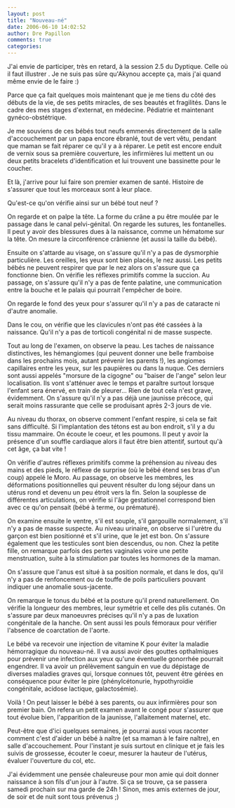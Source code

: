 ```yaml
---
layout: post
title: "Nouveau-né"
date: 2006-06-10 14:02:52
author: Dre Papillon
comments: true
categories: 
---
```



J'ai envie de participer, très en retard, à la session 2.5 du Dyptique.  Celle où il faut illustrer .  Je ne suis pas sûre qu'Akynou accepte ça, mais j'ai quand même envie de le faire :)

Parce que ça fait quelques mois maintenant que je me tiens du côté des débuts de la vie, de ses petits miracles, de ses beautés et fragilités.  Dans le cadre des mes stages d'externat, en médecine.  Pédiatrie et maintenant gynéco-obstétrique.

Je me souviens de ces bébés tout neufs emmenés directement de la salle d'accouchement par un papa encore ébranlé, tout de vert vêtu, pendant que maman se fait réparer ce qu'il y a à réparer.  Le petit est encore enduit de vernix sous sa première couverture, les infirmières lui mettent un ou deux petits bracelets d'identification et lui trouvent une bassinette pour le coucher.

Et là, j'arrive pour lui faire son premier examen de santé.  Histoire de s'assurer que tout les morceaux sont à leur place.

Qu'est-ce qu'on vérifie ainsi sur un bébé tout neuf ?

On regarde et on palpe la tête.  La forme du crâne a pu être moulée par le passage dans le canal pelvi-génital.  On regarde les sutures, les fontanelles.  Il peut y avoir des blessures dues à la naissance, comme un hématome sur la tête.  On mesure la circonférence crânienne (et aussi la taille du bébé).

Ensuite on s'attarde au visage, on s'assure qu'il n'y a pas de dysmorphie particulière.  Les oreilles, les yeux sont bien placés, le nez aussi.  Les petits bébés ne peuvent respirer que par le nez alors on s'assure que ça fonctionne bien.  On vérifie les réflexes primitifs comme la succion.  Au passage, on s'assure qu'il n'y a pas de fente palatine, une communication entre la bouche et le palais qui pourrait l'empêcher de boire.

On regarde le fond des yeux pour s'assurer qu'il n'y a pas de cataracte ni d'autre anomalie.

Dans le cou, on vérifie que les clavicules n'ont pas été cassées à la naissance.  Qu'il n'y a pas de torticoli congénital ni de masse suspecte.

Tout au long de l'examen, on observe la peau.  Les taches de naissance distinctives, les hémangiomes (qui peuvent donner une belle framboise dans les prochains mois, autant prévenir les parents !), les angiomes capillaires entre les yeux, sur les paupières ou dans la nuque.  Ces derniers sont aussi appelés "morsure de la cigogne" ou "baiser de l'ange" selon leur localisation.  Ils vont s'atténuer avec le temps et paraître surtout lorsque l'enfant sera énervé, en train de pleurer...  Rien de tout cela n'est grave, évidemment.  On s'assure qu'il n'y a pas déjà une jaunisse précoce, qui serait moins rassurante que celle se produisant après 2-3 jours de vie.

Au niveau du thorax, on observe comment l'enfant respire, si cela se fait sans difficulté.  Si l'implantation des tétons est au bon endroit, s'il y a du tissu mammaire.  On écoute le coeur, et les poumons.  Il peut y avoir la présence d'un souffle cardiaque alors il faut être bien attentif, surtout qu'à cet âge, ça bat vite !

On vérifie d'autres réflexes primitifs comme la préhension au niveau des mains et des pieds, le réflexe de surprise (où le bébé étend ses bras d'un coup) appelé le Moro.  Au passage, on observe les membres, les déformations positionnelles qui peuvent résulter du long séjour dans un utérus rond et devenu un peu étroit vers la fin.  Selon la souplesse de différentes articulations, on vérifie si l'âge gestationnel correspond bien avec ce qu'on pensait (bébé à terme, ou prématuré).

On examine ensuite le ventre, s'il est souple, s'il gargouille normalement, s'il n'y a pas de masse suspecte.  Au niveau urinaire, on observe si l'urètre du garçon est bien positionné et s'il urine, que le jet est bon.  On s'assure également que les testicules sont bien descendus, ou non.  Chez la petite fille, on remarque parfois des pertes vaginales voire une petite menstruation, suite à la stimulation par toutes les hormones de la maman.

On s'assure que l'anus est situé à sa position normale, et dans le dos, qu'il n'y a pas de renfoncement ou de touffe de poils particuliers pouvant indiquer une anomalie sous-jacente. 

On remarque le tonus du bébé et la posture qu'il prend naturellement.  On vérifie la longueur des membres, leur symétrie et celle des plis cutanés.  On s'assure par deux manoeuvres précises qu'il n'y a pas de luxation congénitale de la hanche.  On sent aussi les pouls fémoraux pour vérifier l'absence de coarctation de l'aorte.

Le bébé  va recevoir une injection de vitamine K pour éviter la maladie hémorragique du nouveau-né.  Il va aussi avoir des gouttes opthalmiques pour prévenir une infection aux yeux qu'une éventuelle gonorrhée pourrait engendrer.  Il va avoir un prélèvement sanguin en vue du dépistage de diverses maladies graves qui, lorsque connues tôt, peuvent être gérées en conséquence pour éviter le pire (phénylcétonurie, hypothyroïdie congénitale, acidose lactique, galactosémie).

Voilà !  On peut laisser le bébé à ses parents, ou aux infirmières pour son premier bain.  On refera un petit examen avant le congé pour s'assurer que tout évolue bien, l'apparition de la jaunisse, l'allaitement maternel, etc.

Peut-être que d'ici quelques semaines, je pourrai aussi vous raconter comment c'est d'aider un bébé à naître (et sa maman à le faire naître), en salle d'accouchement.  Pour l'instant je suis surtout en clinique et je fais les suivis de grossesse, écouter le coeur, mesurer la hauteur de l'utérus, évaluer l'ouverture du col, etc.

J'ai évidemment une pensée chaleureuse pour mon amie qui doit donner naissance à son fils d'un jour à l'autre.  Si ça se trouve, ça se passera samedi prochain sur ma garde de 24h !  Sinon, mes amis externes de jour, de soir et de nuit sont tous prévenus ;)